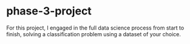 # phase-3-project
For this project, I engaged in the full data science process from start to finish, solving a classification problem using a dataset of your choice.
